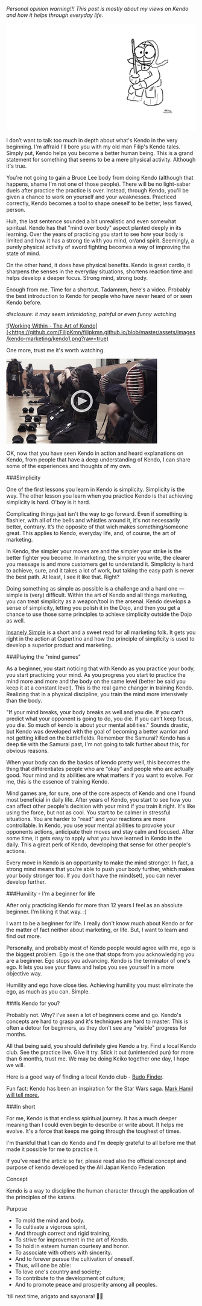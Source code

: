
*Personal opinion warning!!! This post is mostly about my views on Kendo and how it helps through everyday life.*

![Kendoka of Fiko](https://github.com/FilipKmn/filipkmn.github.io/blob/master/assets/images/kendo-marketing/kendo.png?raw=true)

I don’t want to talk too much in depth about what's Kendo in the very beginning. I'm affraid I'll bore you with my old man Filip's Kendo tales. Simply put, Kendo helps you become a better human being. This is a grand statement for something that seems to be a mere physical activity. Although it's true.

You're not going to gain a Bruce Lee body from doing Kendo (although that happens, shame I'm not one of those people). There will be no light-saber duels after practice the practice is over. Instead, through Kendo, you'll be given a chance to work on yourself and your weaknesses. Practiced correctly, Kendo becomes a tool to shape oneself to be better, less flawed, person.

Huh, the last sentence sounded a bit unrealistic and even somewhat spiritual. Kendo has that "mind over body" aspect planted deeply in its learning. Over the years of practicing you start to see how your body is limited and how it has a strong tie with you mind, or/and spirit. Seemingly, a purely physical activity of sword fighting becomes a way of improving the state of mind.  

On the other hand, it does have physical benefits. Kendo is great cardio, it sharpens the senses in the everyday situations, shortens reaction time and helps develop a deeper focus. Strong mind, strong body. 

Enough from me. Time for a shortcut. Tadammm, here's a video. Probably the best introduction to Kendo for people who have never heard of or seen Kendo before.

*disclosure: it may seem intimidating, painful or even funny watching*

[![Working Within - The Art of Kendo](<https://github.com/FilipKmn/filipkmn.github.io/blob/master/assets/images/kendo-marketing/kendo1.png?raw=true)](https://youtu.be/4DvmVFd5Jb8)

One more, trust me it's worth watching.

[![Warriors of Budo - Kendo](https://github.com/FilipKmn/filipkmn.github.io/blob/master/assets/images/kendo-marketing/kendo2.png?raw=true)](https://youtu.be/ueD5jaJQBiQ)

OK, now that you have seen Kendo in action and heard explanations on Kendo, from people that have a deep understanding of Kendo, I can share some of the experiences and thoughts of my own.

###Simplicity

One of the first lessons you learn in Kendo is simplicity. Simplicity is the way. The other lesson you learn when you practice Kendo is that achieving simplicity is hard. O'boy is it hard. 

Complicating things just isn't the way to go forward. Even if something is flashier, with all of the bells and whistles around it, it's not necessarily better, contrary. It’s the opposite of that wich makes something/someone great. This applies to Kendo, everyday life, and, of course, the art of marketing. 

In Kendo, the simpler your moves are and the simpler your strike is the better fighter you become. In marketing, the simpler you write, the clearer you message is and more customers get to understand it. Simplicity is hard to achieve, sure, and it takes a lot of work, but taking the easy path is never the best path. At least, I see it like that. Right?

Doing something as simple as possible is a challenge and a hard one — simple is (very) difficult. Within the art of Kendo and all things marketing, you can treat simplicity as a weapon/tool in the arsenal. Kendo develops a sense of simplicity, letting you polish it in the Dojo, and then you get a chance to use those same principles to achieve simplicity outside the Dojo as well.

[Insanely Simple](http://www.amazon.co.uk/Insanely-Simple-Obsession-Drives-Success/dp/067092119X) is a short and a sweet read for all marketing folk. It gets you right in the action at Cupertino and how the principle of simplicity is used to develop a superior product and marketing.

###Playing the "mind games"

As a beginner, you start noticing that with Kendo as you practice your body, you start practicing your mind. As you progress you start to practice the mind more and more and the body on the same level (better be said you keep it at a constant level). This is the real game changer in training Kendo. Realizing that in a physical discipline, you train the mind more intensively than the body. 

"If your mind breaks, your body breaks as well and you die. If you can’t predict what your opponent is going to do, you die. If you can’t keep focus, you die. So much of kendo is about your mental abilities." Sounds drastic, but Kendo was developed with the goal of becoming a better warrior and not getting killed on the battlefields. Remember the Samurai? Kendo has a deep tie with the Samurai past, I'm not going to talk further about this, for obvious reasons.

When your body can do the basics of kendo pretty well, this becomes the thing that differentiates people who are “okay” and people who are actually good. Your mind and its abilities are what matters if you want to evolve. For me, this is the essence of training Kendo.

Mind games are, for sure, one of the core aspects of Kendo and one I found most beneficial in daily life. After years of Kendo, you start to see how you can affect other people's decision with your mind if you train it right. It's like using the force, but not as cool. You start to be calmer in stressful situations. You are harder to "read" and your reactions are more controllable. In Kendo, you use your mental abilities to provoke your opponents actions, anticipate their moves and stay calm and focused. After some time, it gets easy to apply what you have learned in Kendo in the daily. This a great perk of Kendo, developing that sense for other people's actions.

Every move in Kendo is an opportunity to make the mind stronger. In fact, a strong mind means that you’re able to push your body further, which makes your body stronger too. If you don’t have the mind(set), you can never develop further.

###Humility - I'm a beginner for life

After only practicing Kendo for more than 12 years I feel as an absolute beginner. I'm liking it that way. :)

I want to be a beginner for life. I really don't know much about Kendo or for the matter of fact neither about marketing, or life. But, I want to learn and find out more. 

Personally, and probably most of Kendo people would agree with me, ego is the biggest problem. Ego is the one that stops from you acknowledging you are a beginner. Ego stops you advancing. Kendo is the terminator of one's ego. It lets you see your flaws and helps you see yourself in a more objective way.

Humility and ego have close ties. Achieving humility you must eliminate the ego, as much as you can. Simple.

###Is Kendo for you?

Probably not. Why? I've seen a lot of beginners come and go. Kendo's concepts are hard to grasp and it's techniques are hard to master. This is often a detour for beginners, as they don't see any "visible" progress for months.

All that being said, you should definitely give Kendo a try.  Find a local Kendo club. See the practice live. Give it try. Stick it out (unintended pun) for more than 6 months, trust me. We may be doing Keiko together one day, I hope we will.

Here is a good way of finding a local Kendo club - [Budo Finder](https://budofinder.com/events/kendo-event/?etype=upcoming).

Fun fact: Kendo has been an inspiration for the Star Wars saga. [Mark Hamil will tell more.](https://youtu.be/60tivujA8_E)

###In short  

For me, Kendo is that endless spiritual journey. It has a much deeper meaning than I could even begin to describe or write about. It helps me evolve. It's a force that keeps me going through the toughest of times. 

I'm thankful that I can do Kendo and I'm deeply grateful to all before me that made it possible for me to practice it.

If you've read the article so far, please read also the official concept and purpose of kendo developed by the All Japan Kendo Federation

Concept

Kendo is a way to discipline the human character through the application of the principles of the katana.

Purpose

* To mold the mind and body.
* To cultivate a vigorous spirit,
* And through correct and rigid training,
* To strive for improvement in the art of Kendo.
* To hold in esteem human courtesy and honor.
* To associate with others with sincerity.
* And to forever pursue the cultivation of oneself.
* Thus, will one be able:
* To love one's country and society;
* To contribute to the development of culture;
* And to promote peace and prosperity among all peoples.
 

'till next time,
arigato and sayonara! 🎌🌊